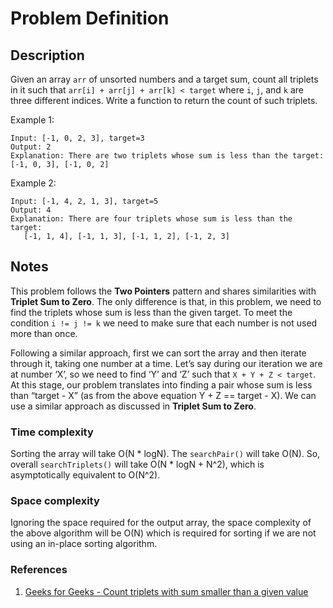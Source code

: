 # Problem Definition

## Description

Given an array `arr` of unsorted numbers and a target sum, count all triplets in it such that `arr[i] + arr[j] + arr[k] < target` where `i`, `j`, and `k` are three different indices. Write a function to return the count of such triplets.

Example 1:

```text
Input: [-1, 0, 2, 3], target=3
Output: 2
Explanation: There are two triplets whose sum is less than the target: [-1, 0, 3], [-1, 0, 2]
```

Example 2:

```text
Input: [-1, 4, 2, 1, 3], target=5
Output: 4
Explanation: There are four triplets whose sum is less than the target:
   [-1, 1, 4], [-1, 1, 3], [-1, 1, 2], [-1, 2, 3]
```

## Notes

This problem follows the **Two Pointers** pattern and shares similarities with **Triplet Sum to Zero**. The only difference is that, in this problem, we need to find the triplets whose sum is less than the given target. To meet the condition `i != j != k` we need to make sure that each number is not used more than once.

Following a similar approach, first we can sort the array and then iterate through it, taking one number at a time. Let’s say during our iteration we are at number ‘X’, so we need to find ‘Y’ and ‘Z’ such that `X + Y + Z < target`. At this stage, our problem translates into finding a pair whose sum is less than “target - X” (as from the above equation Y + Z == target - X). We can use a similar approach as discussed in **Triplet Sum to Zero**.

### Time complexity

Sorting the array will take O(N * logN). The `searchPair()` will take O(N). So, overall `searchTriplets()` will take O(N * logN + N^2), which is asymptotically equivalent to O(N^2).

### Space complexity

Ignoring the space required for the output array, the space complexity of the above algorithm will be O(N) which is required for sorting if we are not using an in-place sorting algorithm.

### References

1. [Geeks for Geeks - Count triplets with sum smaller than a given value](https://www.geeksforgeeks.org/count-triplets-with-sum-smaller-that-a-given-value/)
